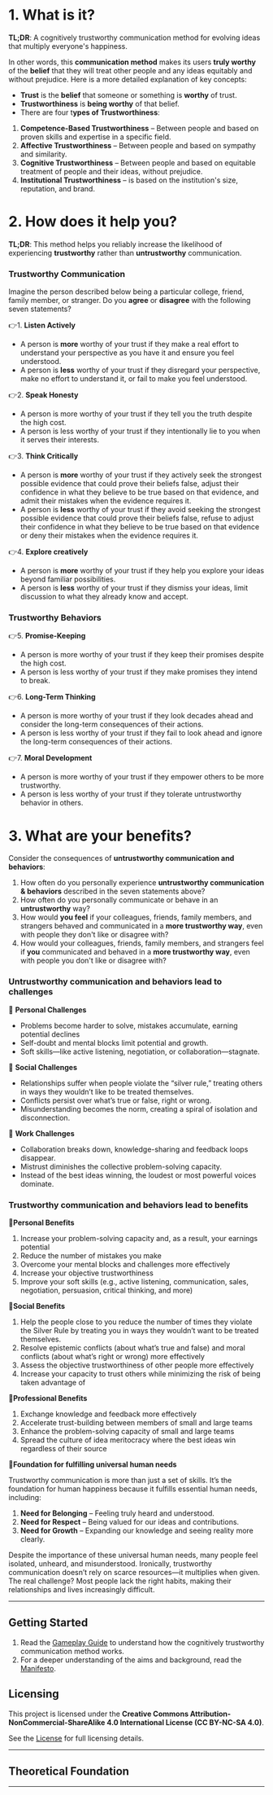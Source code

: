 # 1. What is it?

**TL;DR**: A cognitively trustworthy communication method for evolving ideas that multiply everyone's happiness.

In other words, this **communication method** makes its users **truly worthy** of the **belief** that they will treat other people and any ideas equitably and without prejudice. Here is a more detailed explanation of key concepts:

- **Trust** is the **belief** that someone or something is **worthy** of trust.
- **Trustworthiness** is **being worthy** of that belief.
- There are four t**ypes of Trustworthiness**:
1. **Competence-Based Trustworthiness** – Between people and based on proven skills and expertise in a specific field.
2. **Affective Trustworthiness** – Between people and based on sympathy and similarity.
3. **Cognitive Trustworthiness** – Between people and based on equitable treatment of people and their ideas, without prejudice.
4. **Institutional Trustworthiness** – is based on the institution's size, reputation, and brand.

# 2. How does it help you?

**TL;DR**: This method helps you reliably increase the likelihood of experiencing **trustworthy** rather than **untrustworthy** communication.

### **Trustworthy Communication**

Imagine the person described below being a particular college, friend, family member, or stranger. Do you **agree** or **disagree** with the following seven statements?

👉1. **Listen Actively**

- A person is **more** worthy of your trust if they make a real effort to understand your perspective as you have it and ensure you feel understood.
- A person is **less** worthy of your trust if they disregard your perspective, make no effort to understand it, or fail to make you feel understood.

👉2. **Speak Honesty**

- A person is more worthy of your trust if they tell you the truth despite the high cost.
- A person is less worthy of your trust if they intentionally lie to you when it serves their interests.

👉3. **Think Critically**

- A person is **more** worthy of your trust if they actively seek the strongest possible evidence that could prove their beliefs false, adjust their confidence in what they believe to be true based on that evidence, and admit their mistakes when the evidence requires it.
- A person is **less** worthy of your trust if they avoid seeking the strongest possible evidence that could prove their beliefs false, refuse to adjust their confidence in what they believe to be true based on that evidence or deny their mistakes when the evidence requires it.

👉4. **Explore creatively**

- A person is **more** worthy of your trust if they help you explore your ideas beyond familiar possibilities.
- A person is **less** worthy of your trust if they dismiss your ideas, limit discussion to what they already know and accept.

### **Trustworthy Behaviors**

👉5. **Promise-Keeping**

- A person is more worthy of your trust if they keep their promises despite the high cost.
- A person is less worthy of your trust if they make promises they intend to break.

👉6. **Long-Term Thinking**

- A person is more worthy of your trust if they look decades ahead and consider the long-term consequences of their actions.
- A person is less worthy of your trust if they fail to look ahead and ignore the long-term consequences of their actions.

👉7. **Moral Development**

- A person is more worthy of your trust if they empower others to be more trustworthy.
- A person is less worthy of your trust if they tolerate untrustworthy behavior in others.

# 3. What are your benefits?

Consider the consequences of **untrustworthy communication and behaviors**:

1. How often do you personally experience **untrustworthy communication & behaviors** described in the seven statements above?
2. How often do you personally communicate or behave in an **untrustworthy** way?
3. How would **you feel** if your colleagues, friends, family members, and strangers behaved and communicated in a **more trustworthy way**, even with people they don't like or disagree with?
4. How would your colleagues, friends, family members, and strangers feel if **you** communicated and behaved in a **more trustworthy way**, even with people you don't like or disagree with?

### **Untrustworthy communication and behaviors** lead to challenges

🛑 **Personal Challenges**

- Problems become harder to solve, mistakes accumulate, earning potential declines
- Self-doubt and mental blocks limit potential and growth.
- Soft skills—like active listening, negotiation, or collaboration—stagnate.

🛑 **Social Challenges**

- Relationships suffer when people violate the “silver rule,” treating others in ways they wouldn’t like to be treated themselves.
- Conflicts persist over what’s true or false, right or wrong.
- Misunderstanding becomes the norm, creating a spiral of isolation and disconnection.

🛑 **Work Challenges**

- Collaboration breaks down, knowledge-sharing and feedback loops disappear.
- Mistrust diminishes the collective problem-solving capacity.
- Instead of the best ideas winning, the loudest or most powerful voices dominate.

### **Trustworthy communication and behaviors** lead to benefits

🔹**Personal Benefits**

1. Increase your problem-solving capacity and, as a result, your earnings potential
2. Reduce the number of mistakes you make
3. Overcome your mental blocks and challenges more effectively
4. Increase your objective trustworthiness
5. Improve your soft skills (e.g., active listening, communication, sales, negotiation, persuasion, critical thinking, and more)

🔹**Social Benefits**

1. Help the people close to you reduce the number of times they violate the Silver Rule by treating you in ways they wouldn’t want to be treated themselves.
2. Resolve epistemic conflicts (about what’s true and false) and moral conflicts (about what’s right or wrong) more effectively
3. Assess the objective trustworthiness of other people more effectively
4. Increase your capacity to trust others while minimizing the risk of being taken advantage of

🔹**Professional Benefits**

1. Exchange knowledge and feedback more effectively
2. Accelerate trust-building between members of small and large teams
3. Enhance the problem-solving capacity of small and large teams
4. Spread the culture of idea meritocracy where the best ideas win regardless of their source

🔹**Foundation for fulfilling universal human needs**

Trustworthy communication is more than just a set of skills. It’s the foundation for human happiness because it fulfills essential human needs, including:

1. **Need for Belonging** – Feeling truly heard and understood.
2. **Need for Respect** – Being valued for our ideas and contributions.
3. **Need for Growth** – Expanding our knowledge and seeing reality more clearly.

Despite the importance of these universal human needs, many people feel isolated, unheard, and misunderstood. Ironically, trustworthy communication doesn’t rely on scarce resources—it multiplies when given. The real challenge? Most people lack the right habits, making their relationships and lives increasingly difficult.
  
---

## **Getting Started**

1. Read the [Gameplay Guide](https://github.com/Inguro-OU/debiased-self/blob/main/GAMEPLAY.md) to understand how the cognitively trustworthy communication method works.
2. For a deeper understanding of the aims and background, read the [Manifesto](https://github.com/Inguro-OU/war-of-memes/blob/main/MANIFESTO.md).

## Licensing

This project is licensed under the **Creative Commons Attribution-NonCommercial-ShareAlike 4.0 International License (CC BY-NC-SA 4.0)**.

See the [License](https://github.com/Inguro-OU/debiased-self/blob/main/LICENSE.md) for full licensing details.

---

## **Theoretical Foundation**



---
